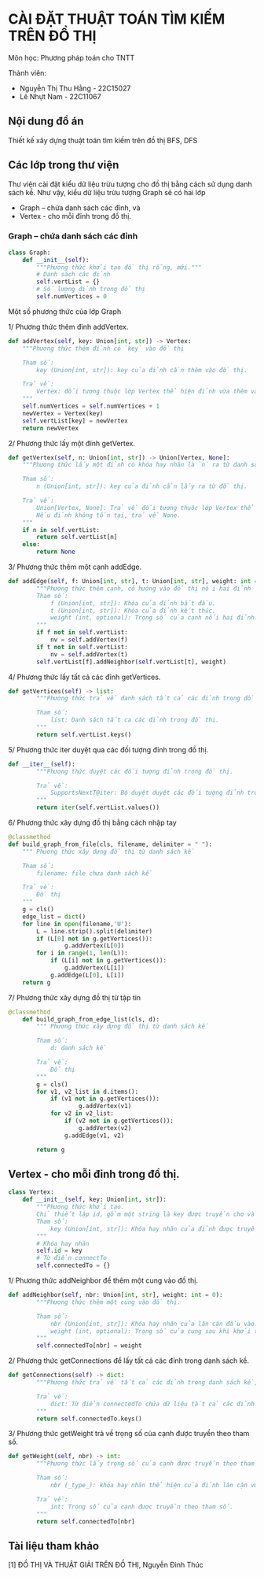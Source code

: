 # CÀI ĐẶT THUẬT TOÁN TÌM KIẾM TRÊN ĐỒ THỊ

Môn học: Phương pháp toán cho TNTT

Thành viên:
- Nguyễn Thị Thu Hằng - 22C15027
- Lê Nhựt Nam - 22C11067

## Nội dung đồ án

Thiết kế xây dựng thuật toán tìm kiếm trên đồ thị BFS, DFS

## Các lớp trong thư viện

Thư viện cài đặt kiểu dữ liệu trừu tượng cho đồ thị bằng cách sử dụng danh sách kề. Như vậy, kiểu dữ liệu trừu tượng Graph sẽ có hai lớp
- Graph – chứa danh sách các đỉnh, và
- Vertex - cho mỗi đỉnh trong đồ thị.

### Graph – chứa danh sách các đỉnh

```py
class Graph:
    def __init__(self):
        """Phương thức khởi tạo đồ thị rỗng, mới."""
        # Danh sách các đỉnh
        self.vertList = {}
        # Số lượng đỉnh trong đồ thị
        self.numVertices = 0
```

Một số phương thức của lớp Graph

1/ Phương thức thêm đỉnh addVertex.

```py
def addVertex(self, key: Union[int, str]) -> Vertex:
    """Phương thức thêm đỉnh có `key` vào đồ thị

    Tham số:
        key (Union[int, str]): key của đỉnh cần thêm vào đồ thị.

    Trả về:
        Vertex: đối tượng thuộc lớp Vertex thể hiện đỉnh vừa thêm vào đồ thị.
    """
    self.numVertices = self.numVertices + 1
    newVertex = Vertex(key)
    self.vertList[key] = newVertex
    return newVertex
```

2/ Phương thức lấy một đinh getVertex.

```py
def getVertex(self, n: Union[int, str]) -> Union[Vertex, None]:
    """Phương thức lấy một đỉnh có khóa hay nhãn là `n` ra từ danh sách các đỉnh của đồ thị.

    Tham số:
        n (Union[int, str]): key của đỉnh cần lấy ra từ đồ thị.

    Trả về:
        Union[Vertex, None]: Trả về đối tượng thuộc lớp Vertex thể hiện đỉnh cần lấy ra từ đồ thị.
        Nếu đỉnh không tồn tại, trả về None.
    """
    if n in self.vertList:
        return self.vertList[n]
    else:
        return None
```

3/ Phương thức thêm một cạnh addEdge.

```py
def addEdge(self, f: Union[int, str], t: Union[int, str], weight: int = 0):
        """Phương thức thêm cạnh, có hướng vào đồ thị nối hai đỉnh `f` và `t`.
        Tham số:
            f (Union[int, str]): Khóa của đỉnh bắt đầu.
            t (Union[int, str]): Khóa của đỉnh kết thúc.
            weight (int, optional): Trọng số của cạnh nối hai đỉnh. Mặc định là 0.
        """
        if f not in self.vertList:
            nv = self.addVertex(f)
        if t not in self.vertList:
            nv = self.addVertex(t)
        self.vertList[f].addNeighbor(self.vertList[t], weight)
```

4/ Phương thức lấy tất cả các đỉnh getVertices.

```py
def getVertices(self) -> list:
        """Phương thức trả về danh sách tất cả các đỉnh trong đồ thị.

        Tham số:
            list: Danh sách tất ca các đỉnh trong đồ thi.
        """
        return self.vertList.keys()
```

5/ Phương thức iter duyệt qua các đối tượng đỉnh trong đồ thị.

```py
def __iter__(self):
        """Phương thức duyệt các đối tượng đỉnh trong đồ thị.

        Trả về:
            SupportsNextT@iter: Bộ duyệt duyệt các đối tượng đỉnh trong đồ thị.
        """
        return iter(self.vertList.values())
```

6/ Phương thức xây dựng đồ thị bằng cách nhập tay

```py
@classmethod
def build_graph_from_file(cls, filename, delimiter = " "):
    """ Phương thức xây dựng đồ thị từ danh sách kề

    Tham số:
        filename: file chưa danh sách kề

    Trả về:
        Đồ thị
    """
    g = cls()
    edge_list = dict()
    for line in open(filename,'U'):
        L = line.strip().split(delimiter)
        if (L[0] not in g.getVertices()):
                g.addVertex(L[0])
        for i in range(1, len(L)):
            if (L[i] not in g.getVertices()):
                g.addVertex(L[i])
            g.addEdge(L[0], L[i])
    return g
```

7/ Phương thức xây dựng đồ thị từ tập tin

```py
@classmethod
    def build_graph_from_edge_list(cls, d):
        """ Phương thức xây dựng đồ thị từ danh sách kề

        Tham số:
            d: danh sách kề

        Trả về:
            Đồ thị
        """
        g = cls()
        for v1, v2_list in d.items():
            if (v1 not in g.getVertices()):
                    g.addVertex(v1)
            for v2 in v2_list:
                if (v2 not in g.getVertices()):
                    g.addVertex(v2)
                g.addEdge(v1, v2)

        return g
```

## Vertex - cho mỗi đỉnh trong đồ thị.

```py
class Vertex:
    def __init__(self, key: Union[int, str]):
        """Phương thức khởi tạo.
        Chỉ thiết lập id, gồm một string là key được truyền cho và một từ điển connectTo
        Tham số:
            key (Union[int, str]): Khóa hay nhãn của đỉnh được truyền cho.
        """
        # Khóa hay nhãn
        self.id = key
        # Từ điển connectTo
        self.connectedTo = {}
```

1/ Phương thức addNeighbor để thêm một cung vào đồ thị.

```py
def addNeighbor(self, nbr: Union[int, str], weight: int = 0):
        """Phương thức thêm một cung vào đồ thị.

        Tham số:
            nbr (Union[int, str]): Khóa hay nhãn của lân cận đầu vào.
            weight (int, optional): Trọng số của cung sau khi khởi tạo. Mặc định là 0.
        """
        self.connectedTo[nbr] = weight
```

2/ Phương thức getConnections để lấy tất cả các đỉnh trong danh sách kề.

```py
def getConnections(self) -> dict:
        """Phương thức trả về tất cả các đỉnh trong danh sách kề, biểu diễn bởi biến connectedTo.

        Trả về:
            dict: Từ điển connectedTo chứa dữ liệu tất cả các đỉnh trong danh sách kề.
        """
        return self.connectedTo.keys()
```

3/ Phương thức getWeight trả về trọng số của cạnh được truyền theo tham số.

```py
def getWeight(self, nbr) -> int:
        """Phương thức lấy trọng số của cạnh được truyền theo tham số.

        Tham số:
            nbr (_type_): khóa hay nhãn thể hiện của đỉnh lân cận với đối tượng đỉnh.

        Trả về:
            int: Trọng số của cạnh được truyền theo tham số.
        """
        return self.connectedTo[nbr]
```

## Tài liệu tham khảo

[1] ĐỒ THỊ VÀ THUẬT GIẢI TRÊN ĐỒ THỊ, Nguyễn Đình Thúc